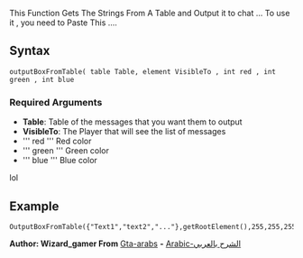 This Function Gets The Strings From A Table and Output it to chat ... To use it , you need to Paste This ....

Syntax
------

    outputBoxFromTable( table Table, element VisibleTo , int red , int green , int blue

### Required Arguments

-   **Table**: Table of the messages that you want them to output
-   **VisibleTo**: The Player that will see the list of messages
-   ''' red ''' Red color
-   ''' green ''' Green color
-   ''' blue ''' Blue color

lol

Example
-------

    OutputBoxFromTable({"Text1","text2","..."},getRootElement(),255,255,255)

**Author: Wizard\_gamer From** [Gta-arabs](http://www.gta-arabs.com) **-** [Arabic-الشرح بالعربي](http://www.gta-arabs.com/gt/showthread.php?t=103426)
